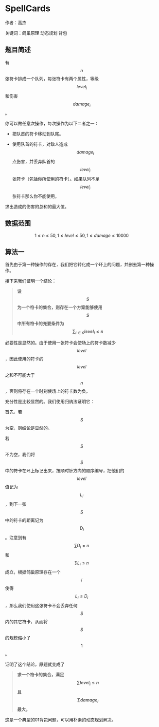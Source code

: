 # SpellCards

作者：高杰

关键词：鸽巢原理 动态规划 背包

## 题目简述

有$$n$$张符卡排成一个队列，每张符卡有两个属性，等级$$level_i$$和伤害$$damage _i$$。

你可以做任意次操作，每次操作为以下二者之一：

+   把队首的符卡移动到队尾。

+   使用队首的符卡，对敌人造成$$damage_i$$点伤害，并丢弃队首的$$level_i$$张符卡（包括你所使用的符卡）。如果队列不足$$level_i$$张符卡那么你不能使用。

求出造成的伤害的总和的最大值。

## 数据范围

$$1\le n\le 50, 1\le level\le 50, 1\le damage\le 10000$$

## 算法一

首先由于第一种操作的存在，我们把它转化成一个环上的问题，并删去第一种操作。

接下来我们证明一个结论：

> **设$$S$$为一个符卡的集合，则存在一个方案能够使用$$S$$中所有符卡的充要条件为$$\sum_{i\in S}level_i\le n$$**

必要性是显然的。由于使用一张符卡会使场上的符卡数减少$$level$$，因此使用的符卡的$$level$$之和不可能大于$$n$$，否则将存在一个时刻使场上的符卡数为负。

充分性是比较显然的。我们使用归纳法证明它：

首先，若$$S$$为空，则结论是显然的。

若$$S$$不为空，我们将$$S$$中的符卡在环上标记出来，按顺时针方向的顺序编号，把他们的$$level$$值记为$$L_i$$，到下一张$$S$$中的符卡的距离记为$$D_i$$。注意到有$$\sum D_i=n$$和$$\sum L_i\le n$$成立，根据鸽巢原理存在一个$$i$$使得$$L_i\le D_i$$，那么我们使用这张符卡不会丢弃任何$$S$$内的其它符卡，从而将$$S$$的规模缩小了$$1$$。

证明了这个结论，原题就变成了

> **求一个符卡的集合，满足$$\sum level_i \le n$$且$$\sum damage_i$$最大。**

这是一个典型的01背包问题，可以用朴素的动态规划解决。

